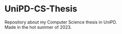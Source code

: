 # UniPD-CS-Thesis
Repository about my Computer Science thesis in UniPD.<br/>
Made in the hot summer of 2023.
